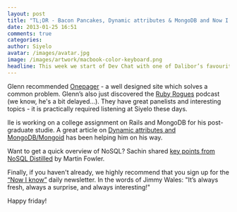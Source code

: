 ```yaml
---
layout: post
title: "TL;DR - Bacon Pancakes, Dynamic attributes & MongoDB and Now I Know"
date: 2013-01-25 16:51
comments: true
categories:
author: Siyelo
avatar: /images/avatar.jpg
image: /images/artwork/macbook-color-keyboard.png
headline: This week we start of Dev Chat with one of Dalibor’s favourite videos at the moment- <a href="http://www.youtube.com/watch?v=zalYJacOhpo">Adventure Time Bacon Pancakes New York Remix</a> - 10 Hours of bacon and pancakes remixed with Alicia Keys’ New York. Great way to end off a Friday afternoon.
---
```


Glenn recommended [Onepager](http://onepagerapp.com/) - a well designed site which solves a common problem. Glenn’s also just discovered the [Ruby Rogues](http://rubyrogues.com) podcast (we know, he's a bit delayed...).  They have great panelists and interesting topics - it is practically required listening at Siyelo these days.

Ile is working on a college assignment on Rails and MongoDB for his post-graduate studie.  A great article on [Dynamic attributes and MongoDB/Mongoid](http://paul-wong-jr.blogspot.com/2012/03/dynamic-attributes-and-mongodbmongoid.html) has been helping him on his way.

Want to get a quick overview of NoSQL? Sachin shared [key points from NoSQL Distilled](http://martinfowler.com/articles/nosqlKeyPoints.html ) by Martin Fowler.

Finally, if you haven't already, we highly recommend that you sign up for the [“Now I know”](http://nowiknow.com/) daily newsletter. In the words of Jimmy Wales: "It’s always fresh, always a surprise, and always interesting!"

Happy friday!
